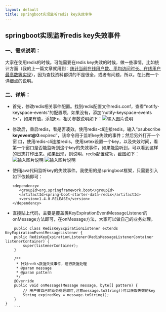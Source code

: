 ```yaml
---
layout: default
title: springboot实现监听redis key失效事件
---
```


## springboot实现监听redis key失效事件

### 一、需求说明：
大家在使用redis的时候，可能需要在redis key失效的时候，做一些事情，比如统计方面（我的上一篇文章就用到：[统计当前在线用户数、平均访问时长、在线用户最高数等实现](https://my.oschina.net/beanGo/blog/1507424)），因为查找资料都讲的不是很全，或者有问题，所以，在此做一个详细点的说明。

### 二、详解：
   * 首先，修改redis相关事件配置。找到redis配置文件redis.conf，查看“notify-keyspace-events”的配置项，如果没有，添加“notify-keyspace-events Ex”，如果有值，添加Ex，相关参数说明如下：![输入图片说明](https://static.oschina.net/uploads/img/201708/21002711_Ox7N.png "在这里输入图片标题")

   * 修改后，重启redis，看是否凑效。使用redis-cli连接redis，输入“psubscribe __keyevent@0__:expired”，该命令用于监听key失效的事件；然后另外打开一个窗        口，使用redis-cli连接redis，使用setex设置一个key，以及失效时间，看第一个窗口是否能监听到这个key的失效事件，如果能监听到，可以看到这样的日志打印出来。如果出现，则说明，redis配置成功，截图如下：
![输入图片说明](https://static.oschina.net/uploads/img/201708/21003243_JFMX.png "在这里输入图片标题")
![输入图片说明](https://static.oschina.net/uploads/img/201708/21003305_jqqG.png "在这里输入图片标题")

* 使用java代码监听key的失效事件。我使用的是springboot框架，只需要引入如下依赖即可：
  ```
  <dependency>
     <groupId>org.springframework.boot</groupId>
     <artifactId>spring-boot-starter-data-redis</artifactId>
     <version>1.4.0.RELEASE</version>
  </dependency>
  ```
* 直接贴上代码，主要是覆盖类KeyExpirationEventMessageListener的onMessage方法即可，在onMessage方法，大家可以做自己的业务处理。
```
	public class RedisKeyExpirationListener extends KeyExpirationEventMessageListener {
	public RedisKeyExpirationListener(RedisMessageListenerContainer listenerContainer) {
        super(listenerContainer);
    }

    /**
     * 针对redis数据失效事件，进行数据处理
     * @param message
     * @param pattern
     */
    @Override
    public void onMessage(Message message, byte[] pattern) {
        // 用户做自己的业务处理即可,注意message.toString()可以获取失效的key
        String expiredKey = message.toString();
    }
}
	```
